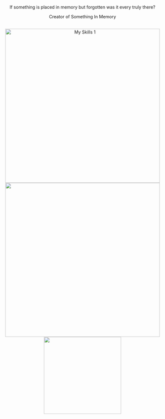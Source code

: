 <div align="center">
<p>
If something is placed in memory but forgotten was it every truly there?

Creator of Something In Memory
</p>
<br>
<img src="https://skillicons.dev/icons?i=py,scala,haskell,discord,github" width=500px alt="My Skills 1"/>
<br>
<img src="http://github-profile-summary-cards.vercel.app/api/cards/profile-details?username=Gseppo&theme=discord_old_blurple" width=500px />
<br>
<img src="http://github-profile-summary-cards.vercel.app/api/cards/repos-per-language?username=Gseppo&theme=discord_old_blurple" width=250px />
<br>
</div>
